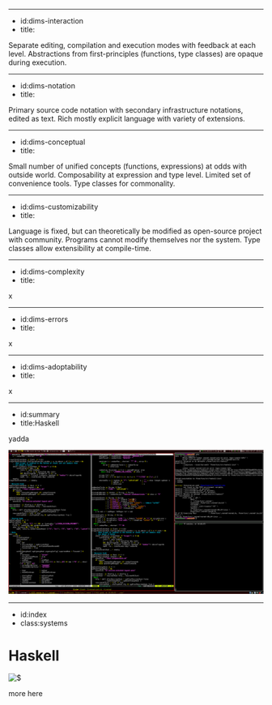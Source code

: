 ----------------------------------------------------------------------------------------------------
- id:dims-interaction
- title:<div class='shade2'><i class='fa fa-screwdriver-wrench'></i> <i class='fa fa-lock'></i> <i class='fa fa-subscript'></i></div>

Separate editing, compilation and execution modes with feedback at each level.
Abstractions from first-principles (functions, type classes) are opaque during execution.

----------------------------------------------------------------------------------------------------
- id:dims-notation
- title:<div class='shade3'><i class='fa fa-trophy'></i> <i class='fa fa-handshake'></i></div>

Primary source code notation with secondary infrastructure notations, edited as text.
Rich mostly explicit language with variety of extensions.


----------------------------------------------------------------------------------------------------
- id:dims-conceptual
- title:<div class='shade2'><i class='fa fa-gem'></i><i class='fa fa-link'></i><i class='fa fa-hand-fist'></i></div>

Small number of unified concepts (functions, expressions) at odds with outside world.
Composability at expression and type level. Limited set of convenience tools. Type classes for commonality.

----------------------------------------------------------------------------------------------------
- id:dims-customizability
- title:<div class='shade2'><i class='fa fa-code-pull-request'></i><i class='fa fa-flag-checkered'></i><i class='fa fa-file-circle-plus'></i></div>

Language is fixed, but can theoretically be modified as open-source project with community.
Programs cannot modify themselves nor the system. Type classes allow extensibility at compile-time.

----------------------------------------------------------------------------------------------------
- id:dims-complexity
- title:<i class='fa fa-cog'></i>

x

----------------------------------------------------------------------------------------------------
- id:dims-errors
- title:<i class='fa fa-cog'></i>

x

----------------------------------------------------------------------------------------------------
- id:dims-adoptability
- title:<i class='fa fa-cog'></i>

x

----------------------------------------------------------------------------------------------------
- id:summary
- title:Haskell

yadda

![](img/haskell.png)


----------------------------------------------------------------------------------------------------
- id:index
- class:systems

# Haskell

![$](content=summary,link=index)

more here

